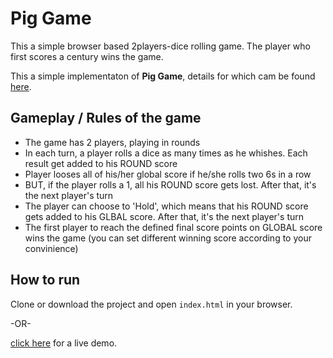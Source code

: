 # Pig Game


This a simple browser based 2players-dice rolling game. The player who first scores a century wins the game.

This a simple implementaton of **Pig Game**, details for which cam be found [here](https://en.wikipedia.org/wiki/Pig_(dice_game)).

## Gameplay / Rules of the game


* The game has 2 players, playing in rounds
* In each turn, a player rolls a dice as many times as he whishes. Each result get added to his ROUND score
* Player looses all of his/her global score if he/she rolls two 6s in a row
* BUT, if the player rolls a 1, all his ROUND score gets lost. After that, it's the next player's turn
* The player can choose to 'Hold', which means that his ROUND score gets added to his GLBAL score. After that, it's the next player's turn
* The first player to reach the defined final score points on GLOBAL score wins the game (you can set different winning score according to your convinience)


## How to run


Clone or download the project and open `index.html` in your browser.

-OR-

[click here](https://codecrook.github.io/PigGame/) for a live demo.
